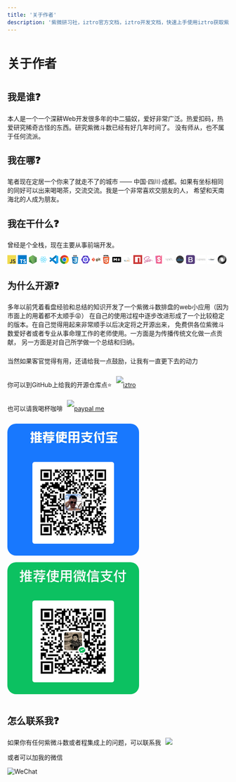 ```yaml
---
title: '关于作者'
description: '紫微研习社，iztro官方文档，iztro开发文档，快速上手使用iztro获取紫微斗数排盘数据。'
---
```


<h1 class="brand-name text-clip" style="line-height: 60px;">关于作者</h1>

## 我是谁❓

本人是一个一个深耕Web开发很多年的中二猫奴，爱好非常广泛。热爱扣码，热爱研究稀奇古怪的东西。研究紫微斗数已经有好几年时间了。
没有师从，也不属于任何流派。


## 我在哪❓

笔者现在定居一个你来了就走不了的城市 —— 中国·四川·成都。如果有坐标相同的同好可以出来喝喝茶，交流交流。我是一个非常喜欢交朋友的人，
希望和天南海北的人成为朋友。

## 我在干什么❓

曾经是个全栈，现在主要从事前端开发。

<div class="my-tech-stack">
<a href="https://github.com/topics/javascript" target="_blank"><img height="20" src="https://raw.githubusercontent.com/github/explore/80688e429a7d4ef2fca1e82350fe8e3517d3494d/topics/javascript/javascript.png"></a>
<a href="https://github.com/topics/typescript" target="_blank"><img height="20" src="https://raw.githubusercontent.com/github/explore/80688e429a7d4ef2fca1e82350fe8e3517d3494d/topics/typescript/typescript.png"></a>
<a href="https://github.com/topics/nodejs" target="_blank"><img height="20" src="https://raw.githubusercontent.com/github/explore/80688e429a7d4ef2fca1e82350fe8e3517d3494d/topics/nodejs/nodejs.png"></a>
<a href="https://github.com/topics/react" target="_blank"><img height="20" src="https://raw.githubusercontent.com/github/explore/80688e429a7d4ef2fca1e82350fe8e3517d3494d/topics/react/react.png"></a>
<a href="https://github.com/topics/vscode" target="_blank"><img height="20" src="https://raw.githubusercontent.com/github/explore/bbd48b997e8d0bef63f676eca4da5e1f76487b56/topics/visual-studio-code/visual-studio-code.png"></a>
<a href="https://github.com/topics/chrome" target="_blank"><img height="20" src="https://raw.githubusercontent.com/github/explore/002d791bc68a86506b1bb7a3332bb6ba8e1d1891/topics/chrome/chrome.png"></a>
<a href="https://github.com/topics/css" target="_blank"><img height="20" src="https://raw.githubusercontent.com/github/explore/80688e429a7d4ef2fca1e82350fe8e3517d3494d/topics/css/css.png"></a>
<a href="https://github.com/topics/eslint" target="_blank"><img height="20" src="https://raw.githubusercontent.com/github/explore/80688e429a7d4ef2fca1e82350fe8e3517d3494d/topics/eslint/eslint.png"></a>
<a href="https://github.com/topics/git" target="_blank"><img height="20" src="https://raw.githubusercontent.com/github/explore/80688e429a7d4ef2fca1e82350fe8e3517d3494d/topics/git/git.png"></a>
<a href="https://github.com/topics/html" target="_blank"><img height="20" src="https://raw.githubusercontent.com/github/explore/80688e429a7d4ef2fca1e82350fe8e3517d3494d/topics/html/html.png"></a>
<a href="https://github.com/topics/markdown" target="_blank"><img height="20" src="https://raw.githubusercontent.com/github/explore/80688e429a7d4ef2fca1e82350fe8e3517d3494d/topics/markdown/markdown.png"></a>
<a href="https://github.com/topics/mysql" target="_blank"><img height="20" src="https://raw.githubusercontent.com/github/explore/80688e429a7d4ef2fca1e82350fe8e3517d3494d/topics/mysql/mysql.png"></a>
<a href="https://github.com/topics/npm" target="_blank"><img height="20" src="https://raw.githubusercontent.com/github/explore/80688e429a7d4ef2fca1e82350fe8e3517d3494d/topics/npm/npm.png"></a>
<a href="https://github.com/topics/sass" target="_blank"><img height="20" src="https://raw.githubusercontent.com/github/explore/80688e429a7d4ef2fca1e82350fe8e3517d3494d/topics/sass/sass.png"></a>
<a href="https://github.com/topics/storybook" target="_blank"><img height="20" src="https://raw.githubusercontent.com/github/explore/80688e429a7d4ef2fca1e82350fe8e3517d3494d/topics/storybook/storybook.png"></a>
<a href="https://github.com/topics/nextjs" target="_blank"><img height="20" src="https://raw.githubusercontent.com/github/explore/28b02bbc9ad9f7a503c43775aebeb515dc2da5fc/topics/nextjs/nextjs.png"></a>
<a href="https://github.com/topics/ajax" target="_blank"><img height="20" src="https://raw.githubusercontent.com/github/explore/8be26d91eb231fec0b8856359979ac09f27173fd/topics/ajax/ajax.png"></a>
<a href="https://github.com/topics/bootstrap" target="_blank"><img height="20" src="https://raw.githubusercontent.com/github/explore/8be26d91eb231fec0b8856359979ac09f27173fd/topics/bootstrap/bootstrap.png"></a>
<a href="https://github.com/topics/express" target="_blank"><img height="20" src="https://raw.githubusercontent.com/github/explore/8be26d91eb231fec0b8856359979ac09f27173fd/topics/express/express.png"></a>
<a href="https://github.com/topics/jquery" target="_blank"><img height="20" src="https://raw.githubusercontent.com/github/explore/8be26d91eb231fec0b8856359979ac09f27173fd/topics/jquery/jquery.png"></a>
<a href="https://github.com/topics/json" target="_blank"><img height="20" src="https://raw.githubusercontent.com/github/explore/8be26d91eb231fec0b8856359979ac09f27173fd/topics/json/json.png"></a>
</div>

## 为什么开源❓

多年以前凭着看盘经验和总结的知识开发了一个紫微斗数排盘的web小应用（因为市面上的用着都不太顺手😝）
在自己的使用过程中逐步改进形成了一个比较稳定的版本。在自己觉得用起来非常顺手以后决定将之开源出来，
免费供各位紫微斗数爱好者或者专业从事命理工作的老师使用。一方面是为传播传统文化做一点贡献，
另一方面是对自己所学做一个总结和归纳。

<div style="line-height: 40px">

<p>当然如果客官觉得有用，还请给我一点鼓励，让我有一直更下去的动力</p>
<p  style="display:flex; align-items: center;gap: 10px;">
<span>
你可以到GitHub上给我的开源仓库点⭐️
</span>
<a href="https://github.com/SylarLong/iztro" target="_blank">
<img src="https://img.shields.io/github/stars/sylarlong/iztro.svg?style=social&label=Star" alt="iztro" /></a>
</p>
<p style="display:flex; align-items: center;gap: 10px;">
<span>
也可以请我喝杯咖啡
</span>
<a href="https://PayPal.Me/sylarlong" target="_blank"><img src="https://img.shields.io/badge/Paypal_Me-8A2BE2?logo=paypal&link=https%3A%2F%2Fwww.paypal.com%2Fsylarlong" alt="paypal me" /></a></p>
<p>
<img src="/.vitepress/public/alipay.png" alt="alipay" width="300" style="display: inline-block;border-radius: 20px;" />&nbsp;
<img src="/.vitepress/public/wcpay.png" alt="wechat pay" width="300" style="display: inline-block;border-radius: 20px;" />
</p>
</div>

## 怎么联系我❓

<div style="display:flex; align-items: center;gap: 10px;">
<span>
如果你有任何紫微斗数或者程集成上的问题，可以联系我
</span>
<a href="mailto:sylarlong@gmail.com" target="_blank"><img src="https://img.shields.io/badge/-Gmail-%23333?style=for-the-badge&logo=gmail&logoColor=white"></a>
</div>

或者可以加我的微信

 <img src="https://github.com/SylarLong/SylarLong/assets/6510425/a2af4876-7d26-4900-a0fc-f5a2030f6205" alt="WeChat" width="350" />
